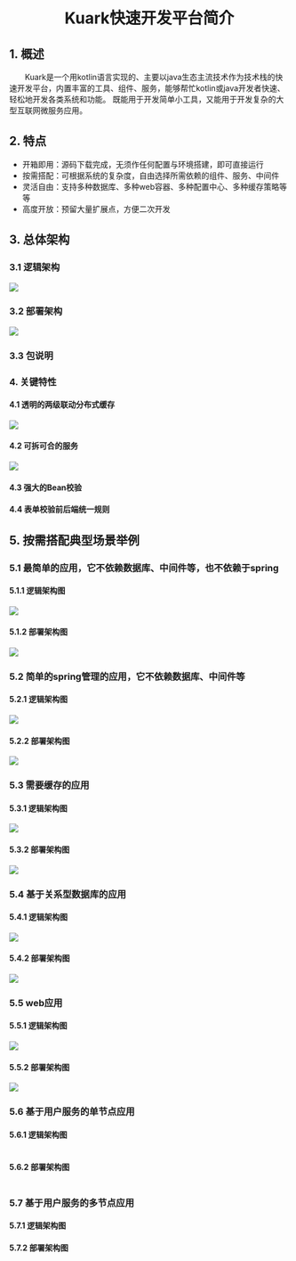 #  <center> Kuark快速开发平台简介


## 1. 概述
&emsp;&emsp;Kuark是一个用kotlin语言实现的、主要以java生态主流技术作为技术栈的快速开发平台，内置丰富的工具、组件、服务，能够帮忙kotlin或java开发者快速、轻松地开发各类系统和功能。
既能用于开发简单小工具，又能用于开发复杂的大型互联网微服务应用。


## 2. 特点
- 开箱即用：源码下载完成，无须作任何配置与环境搭建，即可直接运行
- 按需搭配：可根据系统的复杂度，自由选择所需依赖的组件、服务、中间件
- 灵活自由：支持多种数据库、多种web容器、多种配置中心、多种缓存策略等等
- 高度开放：预留大量扩展点，方便二次开发


## 3. 总体架构
### 3.1 逻辑架构
![](https://p6-juejin.byteimg.com/tos-cn-i-k3u1fbpfcp/bdb664c1045848aba6aa8edbfff40341~tplv-k3u1fbpfcp-zoom-in-crop-mark:1304:0:0:0.awebp)
### 3.2 部署架构
![](https://p3-juejin.byteimg.com/tos-cn-i-k3u1fbpfcp/aa8cccf19bed45a6bf59246e873081e2~tplv-k3u1fbpfcp-zoom-in-crop-mark:1304:0:0:0.awebp)
### 3.3 包说明


### 4. 关键特性
#### 4.1 透明的两级联动分布式缓存
![](https://p6-juejin.byteimg.com/tos-cn-i-k3u1fbpfcp/eb4469652446453c9a9e86bea39af202~tplv-k3u1fbpfcp-zoom-in-crop-mark:1304:0:0:0.awebp)
#### 4.2 可拆可合的服务
![](https://p3-juejin.byteimg.com/tos-cn-i-k3u1fbpfcp/74d0fe9dd44c4a71aabb5a5aba6f3f73~tplv-k3u1fbpfcp-zoom-in-crop-mark:1304:0:0:0.awebp)
#### 4.3 强大的Bean校验

#### 4.4 表单校验前后端统一规则


## 5. 按需搭配典型场景举例
### 5.1 最简单的应用，它不依赖数据库、中间件等，也不依赖于spring
#### 5.1.1 逻辑架构图
![](https://p1-juejin.byteimg.com/tos-cn-i-k3u1fbpfcp/118ae45de792452a8dd9e4ad36b14893~tplv-k3u1fbpfcp-watermark.image)
#### 5.1.2 部署架构图
![](https://p1-juejin.byteimg.com/tos-cn-i-k3u1fbpfcp/ca2b61eb1d774b7f8c4e062c240e9a3c~tplv-k3u1fbpfcp-watermark.image)
### 5.2 简单的spring管理的应用，它不依赖数据库、中间件等
#### 5.2.1 逻辑架构图
![](https://p3-juejin.byteimg.com/tos-cn-i-k3u1fbpfcp/06315873beff4c5fb1f864b0cc0ebf81~tplv-k3u1fbpfcp-watermark.image)
#### 5.2.2 部署架构图
![](https://p6-juejin.byteimg.com/tos-cn-i-k3u1fbpfcp/20c153431d9b4913b1ad6c102fa6afce~tplv-k3u1fbpfcp-watermark.image)
### 5.3 需要缓存的应用
#### 5.3.1 逻辑架构图
![](https://p9-juejin.byteimg.com/tos-cn-i-k3u1fbpfcp/ac4074408b0a400a9039a384409b2664~tplv-k3u1fbpfcp-watermark.image)
#### 5.3.2 部署架构图
![](https://p6-juejin.byteimg.com/tos-cn-i-k3u1fbpfcp/9d65247a3ad94743af119c9dda29e625~tplv-k3u1fbpfcp-watermark.image)
### 5.4 基于关系型数据库的应用
#### 5.4.1 逻辑架构图
![](https://p9-juejin.byteimg.com/tos-cn-i-k3u1fbpfcp/44306b988ea64b28b42c13a1cc17099e~tplv-k3u1fbpfcp-watermark.image)
#### 5.4.2 部署架构图
![](https://p3-juejin.byteimg.com/tos-cn-i-k3u1fbpfcp/2230fe98060745348654112c1e5155d1~tplv-k3u1fbpfcp-watermark.image)
### 5.5 web应用
#### 5.5.1 逻辑架构图
![](https://p3-juejin.byteimg.com/tos-cn-i-k3u1fbpfcp/a34d6baae78641e5bd9abe66a13c1572~tplv-k3u1fbpfcp-watermark.image)
#### 5.5.2 部署架构图
![](https://p6-juejin.byteimg.com/tos-cn-i-k3u1fbpfcp/83ab15b11ca44df18497c7b7c0712ba9~tplv-k3u1fbpfcp-watermark.image)
### 5.6 基于用户服务的单节点应用
#### 5.6.1 逻辑架构图
![]()
#### 5.6.2 部署架构图
![]()

### 5.7 基于用户服务的多节点应用
#### 5.7.1 逻辑架构图

#### 5.7.2 部署架构图
